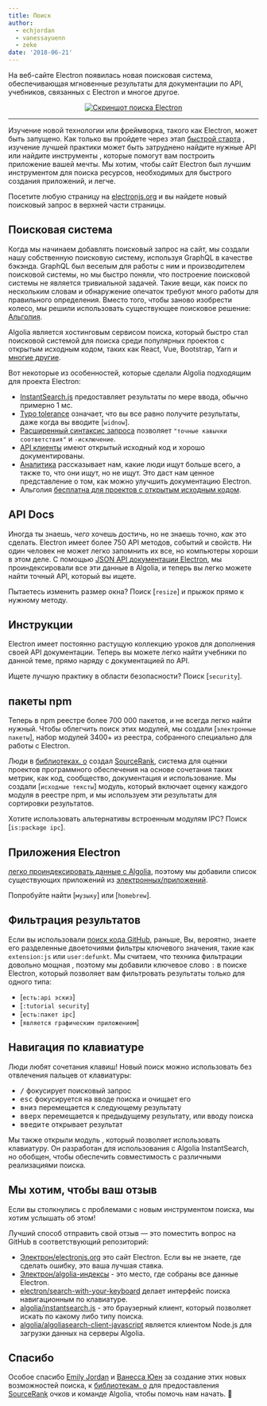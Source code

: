 ```yaml
---
title: Поиск
author:
  - echjordan
  - vanessayuenn
  - zeke
date: '2018-06-21'
---
```


На веб-сайте Electron появилась новая поисковая система, обеспечивающая мгновенные результаты для документации по API, учебников, связанных с Electron и многое другое.

<figure>
  <a href="https://electronjs.org/?query=resize" style="display: block; text-align: center;">
    <img class="screenshot" src="https://user-images.githubusercontent.com/2289/41683719-417ca80a-7490-11e8-9a52-fb145f4251ba.png" alt="Скриншот поиска Electron">
  </a>
</figure>

---

Изучение новой технологии или фреймворка, такого как Electron, может быть запущено. Как только вы пройдете через этап [быстрой старта](https://github.com/electron/electron-quick-start) , изучение лучшей практики может быть затруднено найдите нужные API или найдите инструменты , которые помогут вам построить приложение вашей мечты. Мы хотим, чтобы сайт Electron был лучшим инструментом для поиска ресурсов, необходимых для быстрого создания приложений, и легче.

Посетите любую страницу на [electronjs.org](https://electronjs.org) и вы найдете новый поисковый запрос в верхней части страницы.

## Поисковая система

Когда мы начинаем добавлять поисковый запрос на сайт, мы создали нашу собственную поисковую систему, используя GraphQL в качестве бэкэнда. GraphQL был веселым для работы с ним и производителем поисковой системы, но мы быстро поняли, что построение поисковой системы не является тривиальной задачей. Такие вещи, как поиск по нескольким словам и обнаружение опечаток требуют много работы для правильного определения. Вместо того, чтобы заново изобрести колесо, мы решили использовать существующее поисковое решение: [Альголия](https://algolia.com).

Algolia является хостинговым сервисом поиска, который быстро стал поисковой системой для поиска среди популярных проектов с открытым исходным кодом, таких как React, Vue, Bootstrap, Yarn и [многие другие](https://community.algolia.com/docsearch/).

Вот некоторые из особенностей, которые сделали Algolia подходящим для проекта Electron:

- [InstantSearch.js](https://community.algolia.com/instantsearch.js) предоставляет результаты по мере ввода, обычно примерно 1 мс.
- [Typo tolerance](https://www.algolia.com/doc/guides/textual-relevance/typo-tolerance/) означает, что вы все равно получите результаты, даже когда вы вводите [`widnow`].
- [Расширенный синтаксис запроса](https://www.algolia.com/doc/api-reference/api-parameters/advancedSyntax/) позволяет `"точные кавычки соответствия"` и `-исключение`.
- [API клиенты](https://www.algolia.com/doc/api-client/javascript/getting-started/) имеют открытый исходный код и хорошо документированы.
- [Аналитика](https://www.algolia.com/doc/guides/analytics/analytics-overview/) рассказывает нам, какие люди ищут больше всего, а также то, что они ищут, но не ищут. Это даст нам ценное представление о том, как можно улучшить документацию Electron.
- Альголия [бесплатна для проектов с открытым исходным кодом](https://www.algolia.com/for-open-source).

## API Docs

Иногда ты знаешь, *чего* хочешь достичь, но не знаешь точно, *как* это сделать. Electron имеет более 750 API методов, событий и свойств. Ни один человек не может легко запомнить их все, но компьютеры хороши в этом деле. С помощью [JSON API документации Electron](https://electronjs.org/blog/api-docs-json-schema), мы проиндексировали все эти данные в Algolia, и теперь вы легко можете найти точный API, который вы ищете.

Пытаетесь изменить размер окна? Поиск [`resize`] и прыжок прямо к нужному методу.

## Инструкции

Electron имеет постоянно растущую коллекцию уроков для дополнения своей API документации. Теперь вы можете легко найти учебники по данной теме, прямо наряду с документацией по API.

Ищете лучшую практику в области безопасности? Поиск [`security`].

## пакеты npm

Теперь в npm реестре более 700 000 пакетов, и не всегда легко найти нужный. Чтобы облегчить поиск этих модулей, мы создали [`электронные пакеты`], набор модулей 3400+ из реестра, собранного специально для работы с Electron.

Люди в [библиотеках. o](https://libraries.io) создал [SourceRank](https://docs.libraries.io/overview.html#sourcerank), система для оценки проектов программного обеспечения на основе сочетания таких метрик, как код, сообщество, документация и использование. Мы создали [`исходные тексты`] модуль, который включает оценку каждого модуля в реестре npm, и мы используем эти результаты для сортировки результатов.

Хотите использовать альтернативы встроенным модулям IPC? Поиск [`is:package ipc`].

## Приложения Electron

[легко проиндексировать данные с Algolia](https://github.com/electron/algolia-indices), поэтому мы добавили список существующих приложений из [электронных/приложений](https://github.com/electron/apps).

Попробуйте найти [`музыку`] или [`homebrew`].

## Фильтрация результатов

Если вы использовали [поиск кода GitHub,](https://github.com/search) раньше, Вы, вероятно, знаете его разделенные двоеточиями фильтры ключевого значения, такие как `extension:js` или `user:defunkt`. Мы считаем, что техника фильтрации довольно мощная , поэтому мы добавили ключевое слово `:` в поиске Electron, который позволяет вам фильтровать результаты только для одного типа:

- [`есть:api эскиз`]
- [`:tutorial security`]
- [`есть:пакет ipc`]
- [`является графическим приложением`]

## Навигация по клавиатуре

Люди любят сочетания клавиш! Новый поиск можно использовать без отвлечения пальцев от клавиатуры:

- <kbd>/</kbd> фокусирует поисковый запрос
- <kbd>esc</kbd> фокусируется на вводе поиска и очищает его
- <kbd>вниз</kbd> перемещается к следующему результату
- <kbd>вверх</kbd> перемещается к предыдущему результату, или вводу поиска
- <kbd>введите</kbd> открывает результат

Мы также открыли модуль [](https://github.com/electron/search-with-your-keyboard/) , который позволяет использовать клавиатуру. Он разработан для использования с Algolia InstantSearch, но обобщен, чтобы обеспечить совместимость с различными реализациями поиска.

## Мы хотим, чтобы ваш отзыв

Если вы столкнулись с проблемами с новым инструментом поиска, мы хотим услышать об этом!

Лучший способ отправить свой отзыв — это поместить вопрос на GitHub в соответствующий репозиторий:

- [Электрон/electronjs.org](https://github.com/electron/electronjs.org) это сайт Electron. Если вы не знаете, где сделать ошибку, это ваша лучшая ставка.
- [Электрон/algolia-индексы](https://github.com/electron/algolia-indices) - это место, где собраны все данные Electron.
- [electron/search-with-your-keyboard](https://github.com/electron/search-with-your-keyboard) делает интерфейс поиска навигационным по клавиатуре.
- [algolia/instantsearch.js](https://github.com/algolia/instantsearch.js) - это браузерный клиент, который позволяет искать по какому либо типу поиска.
- [algolia/algoliasearch-client-javascript](https://github.com/algolia/algoliasearch-client-javascript) является клиентом Node.js для загрузки данных на серверы Algolia.

## Спасибо

Особое спасибо [Emily Jordan](https://github.com/echjordan) и [Ванесса Юен](https://github.com/vanessayuenn) за создание этих новых возможностей поиска, к [библиотекам. o](https://libraries.io) для предоставления [SourceRank](https://docs.libraries.io/overview.html#sourcerank) очков и команде Algolia, чтобы помочь нам начать. 🍹